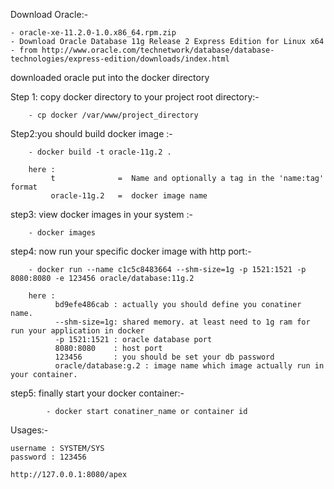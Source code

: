 
Download Oracle:-

    - oracle-xe-11.2.0-1.0.x86_64.rpm.zip
    - Download Oracle Database 11g Release 2 Express Edition for Linux x64
    - from http://www.oracle.com/technetwork/database/database-technologies/express-edition/downloads/index.html

downloaded oracle  put into the docker directory

Step 1: copy docker directory to your project root directory:-
        
        - cp docker /var/www/project_directory
      
Step2:you should build docker image :-

        - docker build -t oracle-11g.2 .
    
        here :
             t              =  Name and optionally a tag in the 'name:tag' format
             oracle-11g.2   =  docker image name  
             
step3: view docker images in your system :-

        - docker images
step4:  now run your specific docker image with http port:-

        - docker run --name c1c5c8483664 --shm-size=1g -p 1521:1521 -p 8080:8080 -e 123456 oracle/database:11g.2
        
        here :
              bd9efe486cab : actually you should define you conatiner name.
              --shm-size=1g: shared memory. at least need to 1g ram for run your application in docker
              -p 1521:1521 : oracle database port 
              8080:8080    : host port
              123456       : you should be set your db password
              oracle/database:g.2 : image name which image actually run in your container.

step5: finally start your docker container:-

            - docker start conatiner_name or container id
            
Usages:-

    username : SYSTEM/SYS
    password : 123456
    
    http://127.0.0.1:8080/apex
    
